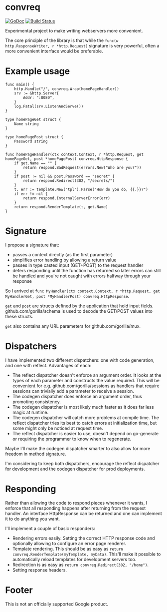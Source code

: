 # convreq

[![GoDoc](https://godoc.org/github.com/Jille/convreq?status.svg)](https://godoc.org/github.com/Jille/convreq)
[![Build Status](https://travis-ci.org/Jille/convreq.png)](https://travis-ci.org/Jille/convreq)

Experimental project to make writing webservers more convenient.

The core principle of the library is that while the `func(w http.ResponseWriter, r *http.Request)` signature is very powerful, often a more convenient interface would be preferable.

# Example usage

```
func main() {
	http.Handle("/", convreq.Wrap(homePageHandler))
	srv := &http.Server{
		Addr: ":8080",
	}
	log.Fatal(srv.ListenAndServe())
}

type homePageGet struct {
	Name string
}

type homePagePost struct {
	Password string
}

func homePageHandler(ctx context.Context, r *http.Request, get homePageGet, post *homePagePost) convreq.HttpResponse {
	if get.Name == "" {
		return respond.BadRequest(errors.New("Who are you?"))
	}
	if post != nil && post.Password == "secret" {
		return respond.Redirect(302, "/secrets/")
	}
	t, err := template.New("tpl").Parse("How do you do, {{.}}?")
	if err != nil {
		return respond.InternalServerError(err)
	}
	return respond.RenderTemplate(t, get.Name)
}
```

# Signature

I propose a signature that:

* passes a context directly (as the first parameter)
* simplifies error handling by allowing a return value
* passes in type casted input (GET+POST) to the request handler
* defers responding until the function has returned so later errors can still be handled and you're not caught with errors halfway through your response

So I arrived at `func MyHandler(ctx context.Context, r *http.Request, get MyHandlerGet, post *MyHandlerPost) convreq.HttpResponse`.

`get` and `post` are structs defined by the application that hold input fields. github.com/gorilla/schema is used to decode the GET/POST values into these structs.

`get` also contains any URL parameters for github.com/gorilla/mux.

# Dispatchers

I have implemented two different dispatchers: one with code generation, and one with reflect. Advantages of each:

* The reflect dispatcher doesn't enforce an argument order. It looks at the types of each parameter and constructs the value required. This will be convenient for e.g. github.com/gorilla/sessions as handlers that require sessions can trivially add a parameter to receive a session.
* The codegen dispatcher does enforce an argument order, thus promoting consistency.
* The codegen dispatcher is most likely much faster as it does far less magic at runtime.
* The codegen dispatcher will catch more problems at compile time. The reflect dispatcher tries its best to catch errors at initialization time, but some might only be noticed at request time.
* The reflect dispatcher is easier to use, doesn't depend on go-generate or requiring the programmer to know when to regenerate.

Maybe I'll make the codegen dispatcher smarter to also allow for more freedom in method signature.

I'm considering to keep both dispatchers, encourage the reflect dispatcher for development and the codegen dispatcher for prod deployments.

# Responding

Rather than allowing the code to respond pieces whenever it wants, I enforce that all responding happens after returning from the request handler. An interface HttpResponse can be returned and one can implement it to do anything you want.

I'll implement a couple of basic responders:

* Rendering errors easily. Setting the correct HTTP response code and optionally allowing to configure an error page renderer.
* Template rendering. This should be as easy as `return convreq.RenderTemplate(myTemplate, myData)`. This'll make it possible to automatically reload templates for development servers too.
* Redirection is as easy as `return convreq.Redirect(302, "/home")`.
* Setting response headers.

# Footer

This is not an officially supported Google product.
